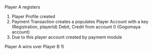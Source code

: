 
Player A registers
1) Player Profile created
2) Payment Transaction creates a populates Player Account with a key (Registration, playerId) Debit, Credit from account 0 (Gogomaya account) 
3) Due to this player account created by payment module


Player A wins over Player B
1) 